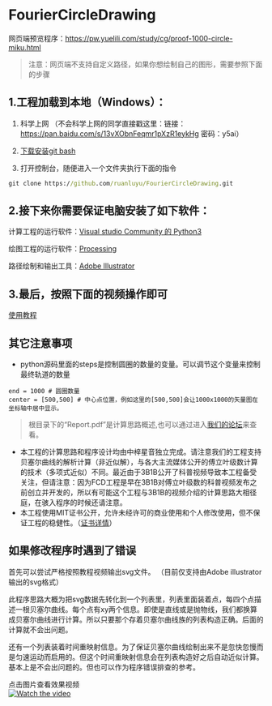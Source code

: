 # FourierCircleDrawing
网页端预览程序：https://pw.yuelili.com/study/cg/proof-1000-circle-miku.html
> 注意：网页端不支持自定义路径，如果你想绘制自己的图形，需要参照下面的步骤



## 1.工程加载到本地（Windows）：

1. 科学上网 （不会科学上网的同学直接戳这里：链接：https://pan.baidu.com/s/13vXObnFeqmr1pXzR1eykHg 密码：y5ai）

1. [下载安装git bash](https://gitforwindows.org/) 

1. 打开控制台，随便进入一个文件夹执行下面的指令
```cmd
git clone https://github.com/ruanluyu/FourierCircleDrawing.git
```

## 2.接下来你需要保证电脑安装了如下软件：

计算工程的运行软件：[Visual studio Community 的 Python3](https://visualstudio.microsoft.com/zh-hans/vs/)

绘图工程的运行软件：[Processing](https://processing.org/download/)

路径绘制和输出工具：[Adobe Illustrator](https://www.adobe.com/products/illustrator.html)

## 3.最后，按照下面的视频操作即可

[使用教程](https://www.bilibili.com/video/av28374720?t=2m17s)

## 其它注意事项

- python源码里面的steps是控制圆圈的数量的变量。可以调节这个变量来控制最终轨道的数量  
```python3
end = 1000 # 圆圈数量
center = [500,500] # 中心点位置，例如这里的[500,500]会让1000x1000的矢量图在坐标轴中居中显示。
```
> 根目录下的“Report.pdf”是计算思路概述,也可以通过进入[我们的论坛](https://pw.yuelili.com/study/cg/proof-1000-circle-miku.html)来查看。

- 本工程的计算思路和程序设计均由中梓星音独立完成。请注意我们的工程支持贝塞尔曲线的解析计算（非近似解），与各大主流媒体公开的傅立叶级数计算的技术（多项式近似）不同。最近由于3B1B公开了科普视频导致本工程备受关注，但请注意：因为FCD工程是早在3B1B对傅立叶级数的科普视频发布之前创立并开发的，所以有可能这个工程与3B1B的视频介绍的计算思路大相径庭，在骇入程序的时候还请注意。
- 本工程使用MIT证书公开，允许未经许可的商业使用和个人修改使用，但不保证工程的稳健性。（[证书详情](https://github.com/ruanluyu/FourierCircleDrawing/blob/master/LICENSE)）

## 如果修改程序时遇到了错误

首先可以尝试严格按照教程视频输出svg文件。
（目前仅支持由Adobe illustrator输出的svg格式）

此程序思路大概为把svg数据先转化到一个列表里，列表里面装着点，每四个点描述一根贝塞尔曲线。每个点有xy两个信息。即使是直线或是抛物线，我们都换算成贝塞尔曲线进行计算。所以只要那个存着贝塞尔曲线族的列表构造正确。后面的计算就不会出问题。

还有一个列表装着时间重映射信息。为了保证贝塞尔曲线绘制出来不是忽快忽慢而是匀速运动而启用的。但这个时间重映射信息会在列表构造好之后自动近似计算。基本上是不会出问题的。但也可以作为程序错误排查的参考。

点击图片查看效果视频  
[![Watch the video](https://raw.githubusercontent.com/ruanluyu/FourierCircleDrawing/master/Resource/miku.jpg)](https://www.bilibili.com/video/av28374720)
